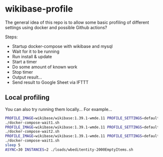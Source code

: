 # wikibase-profile

The general idea of this repo is to allow some basic profiling of different settings using docker and possible Github actions?

Steps:

- Startup docker-compose with wikibase and mysql
- Wait for it to be running
- Run install & update
- Start a timer
- Do some amount of known work
- Stop timer
- Output result...
- Send result to Google Sheet via IFTTT

## Local profiling

You can also try running them locally... For example...

```sh
PROFILE_IMAGE=wikibase/wikibase:1.39.1-wmde.11 PROFILE_SETTINGS=default PROFILE_SQL=mariadb:10.9 docker-compose up -d mysql wikibase1
./docker-compose-wait1.sh
PROFILE_IMAGE=wikibase/wikibase:1.39.1-wmde.11 PROFILE_SETTINGS=default PROFILE_SQL=mariadb:10.9 docker-compose up -d wikibase2
./docker-compose-wait2.sh
PROFILE_IMAGE=wikibase/wikibase:1.39.1-wmde.11 PROFILE_SETTINGS=default PROFILE_SQL=mariadb:10.9 docker-compose up -d --force-recreate wikibase1
./docker-compose-wait1.sh
sleep 5
ASYNC=30 INSTANCES=2 ./loads/wbeditentity-2000EmptyItems.sh
```
